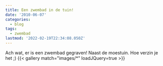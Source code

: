 ```yaml
---
title: Een zwembad in de tuin!
date: '2010-06-07'
categories:
  - blog
tags:
  - zwembad
lastmod: '2022-02-19T22:34:08.050Z'
---
```


Ach wat, er is een zwembad gegraven! Naast de moestuin. Hoe verzin je het ;)
{{< gallery match="images/*" loadJQuery=true >}}
